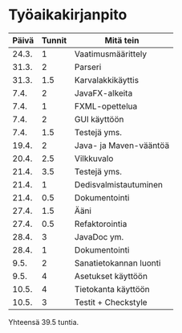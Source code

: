 # Työaikakirjanpito

Päivä | Tunnit | Mitä tein
---   | ---    |  ---
24.3. | 1      | Vaatimusmäärittely
31.3. | 2      | Parseri
31.3. | 1.5    | Karvalakkikäyttis
7.4.  | 2      | JavaFX-alkeita
7.4.  | 1      | FXML-opettelua
7.4.  | 2      | GUI käyttöön
7.4.  | 1.5    | Testejä yms.
19.4. | 2      | Java- ja Maven-vääntöä
20.4. | 2.5    | Vilkkuvalo
21.4. | 3.5    | Testejä yms. 
21.4. | 1      | Dedisvalmistautuminen
21.4. | 0.5    | Dokumentointi
27.4. | 1.5    | Ääni
27.4. | 0.5    | Refaktorointia
28.4. | 3      | JavaDoc ym.
28.4. | 1      | Dokumentointi
9.5.  | 2      | Sanatietokannan luonti
9.5.  | 4      | Asetukset käyttöön
10.5. | 4      | Tietokanta käyttöön
10.5. | 3      | Testit + Checkstyle

Yhteensä 39.5 tuntia.
